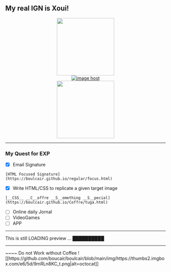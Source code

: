 ## My real IGN is Xoui!

<div align="center">
  <a href="https://github.com/boulcair">
  <img height="180em" src="https://github-readme-stats.vercel.app/api?username=boulcair&show_icons=true&theme=dracula&include_all_commits=true&count_private=true"/><br>
  	  <a href="https://imgbox.com/0GVuF2iF" target="_blank"><img src="https://thumbs2.imgbox.com/b9/7d/0GVuF2iF_t.png" alt="image host"/></a><br>
  <img height="180em" src="https://github-readme-stats.vercel.app/api/top-langs/?username=PhoenixBA&layout=compact&langs_count=7&theme=dracula"/>

	 
</div>
<hr>

### My Quest for EXP 
- [x] Email Signature
 <html>

	[HTML Focused Signature](https://boulcair.github.io/regular/focus.html)
<div class="B"></div>
    <div class="cylinder"></div></button>

- [x] Write HTML/CSS to replicate a given target image
 <html>

	[__CSS__ __C__offre __S__omething __S__pecial](https://boulcair.github.io/Coffre/tuga.html)
<div class="B"></div>
    <div class="cylinder"></div></button>
    
- [ ] Online daily Jornal
- [ ] VideoGames
- [ ] APP

 </html>
 
 <hr>
 
This is still LOADING preview ... ██████████ 

<hr>
~~~~
Do not Work without Coffee !
[[https://github.com/boucair/boulcair/blob/main/img/https://thumbs2.imgbox.com/e6/5d/9mRLn8KC_t.png|alt=octocat]]

